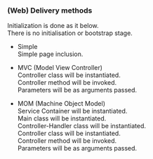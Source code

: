 ### (Web) Delivery methods

Initialization is done as it below.  
There is no initialisation or bootstrap stage.   

+ Simple  
Simple page inclusion.  

+ MVC (Model View Controller)  
Controller class will be instantiated.  
Controller method will be invoked.  
Parameters will be as arguments passed.  

+ MOM (Machine Object Model)  
Service Container will be instantiated.  
Main class will be instantiated.  
Controller-Handler class will be instantiated.  
Controller class will be instantiated.   
Controller method will be invoked.  
Parameters will be as arguments passed.   
